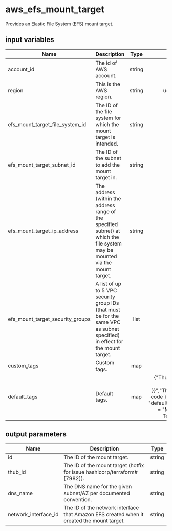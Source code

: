 # aws_efs_mount_target

Provides an Elastic File System (EFS) mount target.

## input variables

| Name | Description | Type | Default | Required |
|------|-------------|:----:|:-----:|:-----:|
|account_id|The id of AWS account.|string||Yes|
|region|This is the AWS region.|string|us-east-1|Yes|
|efs_mount_target_file_system_id|The ID of the file system for which the mount target is intended.|string||Yes|
|efs_mount_target_subnet_id|The ID of the subnet to add the mount target in.|string||Yes|
|efs_mount_target_ip_address|The address (within the address range of the specified subnet) at which the file system may be mounted via the mount target.|string||Yes|
|efs_mount_target_security_groups|A list of up to 5 VPC security group IDs (that must be for the same VPC as subnet specified) in effect for the mount target.|list||Yes|
|custom_tags|Custom tags.|map||No|
|default_tags|Default tags.|map|{"ThubName"= "{{ name }}","ThubCode"= "{{ code }}","ThubEnv"= "default","Description" = "Managed by TerraHub"}|No|

## output parameters

| Name | Description | Type |
|------|-------------|:----:|
|id|The ID of the mount target.|string|
|thub_id|The ID of the mount target (hotfix for issue hashicorp/terraform#[7982]).|string|
|dns_name|The DNS name for the given subnet/AZ per documented convention.|string|
|network_interface_id|The ID of the network interface that Amazon EFS created when it created the mount target.|string|
